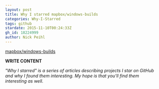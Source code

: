 ```yaml
---
layout: post
title: Why I starred mapbox/windows-builds
categories: Why-I-Starred
tags: github
stardate: 2015-11-10T00:24:33Z
gh_id: 18224999
author: Nick Peihl
---
```


[mapbox/windows-builds](star.repo.html_url)

**WRITE CONTENT**

*"Why I starred" is a series of articles describing projects I star on GitHub and why I found them interesting. My hope is that you'll find them interesting as well.*

